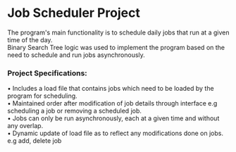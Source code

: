 <h1> Job Scheduler Project</h1>
<p>The program's main functionality is to schedule daily jobs that run at a given time of the day. <br>
Binary Search Tree logic was used to implement the program based on the need to schedule
and run jobs asynchronously. 
</p>
<h3>Project Specifications:</h3>
<p>• Includes a load file that contains jobs which need to be loaded by the program for
scheduling. <br>
   • Maintained order after modification of job details through interface e.g scheduling a 
job or removing a scheduled job. <br>
   • Jobs can only be run asynchronously, each at a given time and without any overlap. <br>
   • Dynamic update of load file as to reflect any modifications done on jobs. 
e.g add, delete job

</p>
